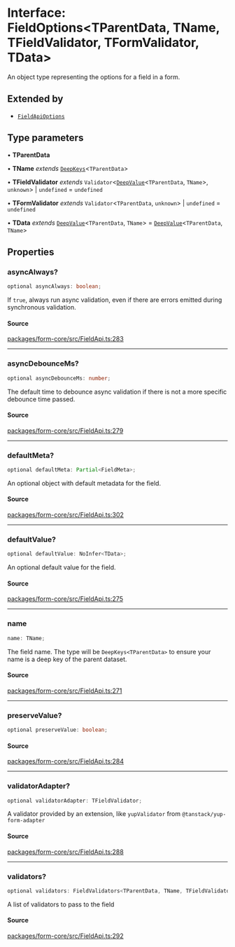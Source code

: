 # Interface: FieldOptions\<TParentData, TName, TFieldValidator, TFormValidator, TData\>

An object type representing the options for a field in a form.

## Extended by

- [`FieldApiOptions`](Interface.FieldApiOptions.md)

## Type parameters

• **TParentData**

• **TName** *extends* [`DeepKeys`](Type.DeepKeys.md)\<`TParentData`\>

• **TFieldValidator** *extends* `Validator`\<[`DeepValue`](Type.DeepValue.md)\<`TParentData`, `TName`\>, `unknown`\> \| `undefined` = `undefined`

• **TFormValidator** *extends* `Validator`\<`TParentData`, `unknown`\> \| `undefined` = `undefined`

• **TData** *extends* [`DeepValue`](Type.DeepValue.md)\<`TParentData`, `TName`\> = [`DeepValue`](Type.DeepValue.md)\<`TParentData`, `TName`\>

## Properties

### asyncAlways?

```ts
optional asyncAlways: boolean;
```

If `true`, always run async validation, even if there are errors emitted during synchronous validation.

#### Source

[packages/form-core/src/FieldApi.ts:283](https://github.com/TanStack/form/blob/19d935c69213e853289898ebd84f9d212a145038/packages/form-core/src/FieldApi.ts#L283)

***

### asyncDebounceMs?

```ts
optional asyncDebounceMs: number;
```

The default time to debounce async validation if there is not a more specific debounce time passed.

#### Source

[packages/form-core/src/FieldApi.ts:279](https://github.com/TanStack/form/blob/19d935c69213e853289898ebd84f9d212a145038/packages/form-core/src/FieldApi.ts#L279)

***

### defaultMeta?

```ts
optional defaultMeta: Partial<FieldMeta>;
```

An optional object with default metadata for the field.

#### Source

[packages/form-core/src/FieldApi.ts:302](https://github.com/TanStack/form/blob/19d935c69213e853289898ebd84f9d212a145038/packages/form-core/src/FieldApi.ts#L302)

***

### defaultValue?

```ts
optional defaultValue: NoInfer<TData>;
```

An optional default value for the field.

#### Source

[packages/form-core/src/FieldApi.ts:275](https://github.com/TanStack/form/blob/19d935c69213e853289898ebd84f9d212a145038/packages/form-core/src/FieldApi.ts#L275)

***

### name

```ts
name: TName;
```

The field name. The type will be `DeepKeys<TParentData>` to ensure your name is a deep key of the parent dataset.

#### Source

[packages/form-core/src/FieldApi.ts:271](https://github.com/TanStack/form/blob/19d935c69213e853289898ebd84f9d212a145038/packages/form-core/src/FieldApi.ts#L271)

***

### preserveValue?

```ts
optional preserveValue: boolean;
```

#### Source

[packages/form-core/src/FieldApi.ts:284](https://github.com/TanStack/form/blob/19d935c69213e853289898ebd84f9d212a145038/packages/form-core/src/FieldApi.ts#L284)

***

### validatorAdapter?

```ts
optional validatorAdapter: TFieldValidator;
```

A validator provided by an extension, like `yupValidator` from `@tanstack/yup-form-adapter`

#### Source

[packages/form-core/src/FieldApi.ts:288](https://github.com/TanStack/form/blob/19d935c69213e853289898ebd84f9d212a145038/packages/form-core/src/FieldApi.ts#L288)

***

### validators?

```ts
optional validators: FieldValidators<TParentData, TName, TFieldValidator, TFormValidator, TData>;
```

A list of validators to pass to the field

#### Source

[packages/form-core/src/FieldApi.ts:292](https://github.com/TanStack/form/blob/19d935c69213e853289898ebd84f9d212a145038/packages/form-core/src/FieldApi.ts#L292)
